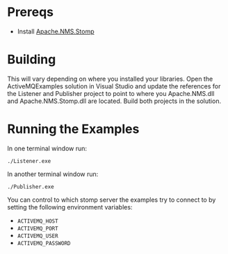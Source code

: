 Prereqs
=======

- Install [Apache.NMS.Stomp](http://activemq.apache.org/nms/download.html) 

Building
========

This will vary depending on where you installed your libraries.  Open the 
ActiveMQExamples solution in Visual Studio and update the references for the
Listener and Publisher project to point to where you Apache.NMS.dll and 
Apache.NMS.Stomp.dll are located.  Build both projects in the solution.

Running the Examples
====================

In one terminal window run:

    ./Listener.exe

In another terminal window run:

    ./Publisher.exe

You can control to which stomp server the examples try to connect to by
setting the following environment variables: 

* `ACTIVEMQ_HOST`
* `ACTIVEMQ_PORT`
* `ACTIVEMQ_USER`
* `ACTIVEMQ_PASSWORD`
